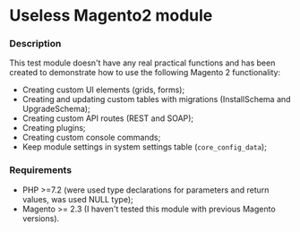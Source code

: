 # Useless Magento2 module

### Description

This test module doesn't have any real practical functions and has been created to demonstrate how to use the following Magento 2 functionality:
- Creating custom UI elements (grids, forms);
- Creating and updating custom tables with migrations (InstallSchema and UpgradeSchema);
- Creating custom API routes (REST and SOAP);
- Creating plugins;
- Creating custom console commands;
- Keep module settings in system settings table (`core_config_data`); 

### Requirements
- PHP >=7.2 (were used type declarations for parameters and return values, was used NULL type);
- Magento >= 2.3 (I haven't tested this module with previous Magento versions).
